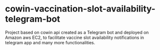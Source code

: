 # cowin-vaccination-slot-availability-telegram-bot
Project based on cowin api created as a Telegram bot and deployed on Amazon aws EC2, to facilitate vaccine slot availability notifications in telegram app and many more functionalities. 
